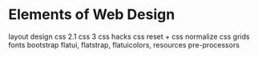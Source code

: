 # Elements of Web Design #

layout
design
css 2.1
css 3
css hacks
css reset + css normalize
css grids
fonts
bootstrap
flatui, flatstrap, flatuicolors, resources
pre-processors
